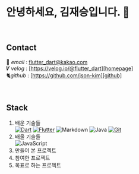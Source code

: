 # 안녕하세요, 김재승입니다. 👋



</br>


## Contact

📧 _email_ : <flutter_dart@kakao.com>  
𝑽  _velog_ : [https://velog.io/@flutter_dart][homepage]  
🐈‍ _github_ : [https://github.com/json-kim][github]

[homepage]: https://velog.io/@flutter_dart
[github]: https://github.com/json-kim
</br>

## Stack


1. 배운 기술들  
[![Dart](https://img.shields.io/badge/dart-%230175C2.svg?style=for-the-badge&logo=dart&logoColor=white)][flutter]
[![Flutter](https://img.shields.io/badge/Flutter-%2302569B.svg?style=for-the-badge&logo=Flutter&logoColor=white)][flutter]
![Markdown](https://img.shields.io/badge/markdown-%23000000.svg?style=for-the-badge&logo=markdown&logoColor=white) 
![Java](https://img.shields.io/badge/java-%23ED8B00.svg?style=for-the-badge&logo=java&logoColor=white)
[![Git](https://img.shields.io/badge/git-%23F05033.svg?style=for-the-badge&logo=git&logoColor=white)][git]  
2. 배울 기술들  
![JavaScript](https://img.shields.io/badge/javascript-%23323330.svg?style=for-the-badge&logo=javascript&logoColor=%23F7DF1E)
3. 만들어 본 프로젝트
4. 참여한 프로젝트
5. 목표로 하는 프로젝트

[flutter]: https://www.notion.so/Flutter-Dart-5650c36e85904141b824a605f913b46d
[git]: https://www.notion.so/git-f52387d86ae54574aa7a56272f997312